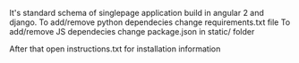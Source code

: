 It's standard schema of singlepage application build in angular 2 and django.
To add/remove python dependecies change requirements.txt file
To add/remove JS dependecies change package.json in static/ folder

After that open instructions.txt for installation information
